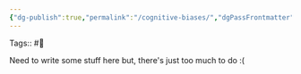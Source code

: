 ```yaml
---
{"dg-publish":true,"permalink":"/cognitive-biases/","dgPassFrontmatter":true,"noteIcon":"3","created":"2023-11-14T21:08:43.982+05:30","updated":"2023-12-17T18:58:16.666+05:30"}
---
```


Tags:: #🌱

Need to write some stuff here but, there's just too much to do :(